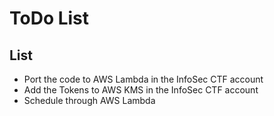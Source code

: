 # ToDo List

## List

- Port the code to AWS Lambda in the InfoSec CTF account
- Add the Tokens to AWS KMS in the InfoSec CTF account
- Schedule through AWS Lambda

